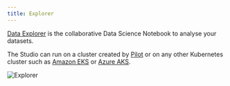 ```yaml
---
title: Explorer
---
```


[Data Explorer](/docs/explorer) is the collaborative Data Science Notebook to analyse your datasets.

The Studio can run on a cluster created by [Pilot](/docs/pilot) or on any other Kubernetes cluster such as [Amazon EKS](https://aws.amazon.com/eks) or [Azure AKS](https://azure.microsoft.com/en-us/services/container-service).

![Explorer](/images/datalayer/explorer.svg "Explorer")
